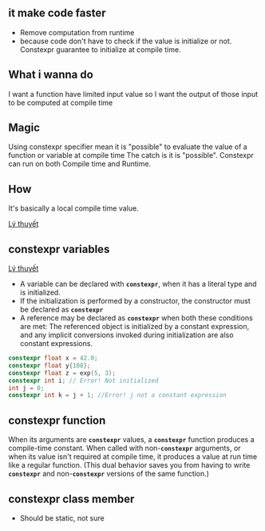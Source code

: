 ## it make code faster
- Remove computation from runtime
- because code don't have to check if the value is initialize or not. Constexpr guarantee to initialize at compile time.

## What i wanna do
I want a function have limited input value so I want the output of those input to be computed at compile time
## Magic
Using constexpr specifier mean it is "possible" to evaluate the value of a function or variable at compile time
The catch is it is "possible". Constexpr can run on both Compile time and Runtime. 
## How
It's basically a local compile time value.


[Lý thuyết](https://iamsorush.com/posts/cpp-constexpr/#constexpr-and-template)


## constexpr variables
[Lý thuyết](https://learn.microsoft.com/en-us/cpp/cpp/constexpr-cpp?view=msvc-170)
- A variable can be declared with **`constexpr`**, when it has a literal type and is initialized. 
- If the initialization is performed by a constructor, the constructor must be declared as **`constexpr`**
- A reference may be declared as **`constexpr`** when both these conditions are met: The referenced object is initialized by a constant expression, and any implicit conversions invoked during initialization are also constant expressions.

```cpp
constexpr float x = 42.0;
constexpr float y{108};
constexpr float z = exp(5, 3);
constexpr int i; // Error! Not initialized
int j = 0;
constexpr int k = j + 1; //Error! j not a constant expression
```

## constexpr function
When its arguments are **`constexpr`** values, a **`constexpr`** function produces a compile-time constant. When called with non-**`constexpr`** arguments, or when its value isn't required at compile time, it produces a value at run time like a regular function. (This dual behavior saves you from having to write **`constexpr`** and non-**`constexpr`** versions of the same function.)

## constexpr class member
- Should be static, not sure